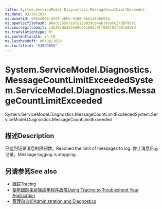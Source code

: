 ```yaml
---
title: System.ServiceModel.Diagnostics.MessageCountLimitExceeded
ms.date: 03/30/2017
ms.assetid: d80e2009-d421-40bb-8e68-eb5ca4a0e91a
ms.openlocfilehash: 906c6255d71075120839cd4a63e898c37dbfdca1
ms.sourcegitcommit: cdb295dd1db589ce5169ac9ff096f01fd0c2da9d
ms.translationtype: MT
ms.contentlocale: zh-CN
ms.lasthandoff: 06/09/2020
ms.locfileid: "84599650"
---
```

# <a name="systemservicemodeldiagnosticsmessagecountlimitexceeded"></a><span data-ttu-id="d9819-102">System.ServiceModel.Diagnostics.MessageCountLimitExceeded</span><span class="sxs-lookup"><span data-stu-id="d9819-102">System.ServiceModel.Diagnostics.MessageCountLimitExceeded</span></span>
<span data-ttu-id="d9819-103">System.ServiceModel.Diagnostics.MessageCountLimitExceeded</span><span class="sxs-lookup"><span data-stu-id="d9819-103">System.ServiceModel.Diagnostics.MessageCountLimitExceeded</span></span>  
  
## <a name="description"></a><span data-ttu-id="d9819-104">描述</span><span class="sxs-lookup"><span data-stu-id="d9819-104">Description</span></span>  
 <span data-ttu-id="d9819-105">已达到记录消息的限制数。</span><span class="sxs-lookup"><span data-stu-id="d9819-105">Reached the limit of messages to log.</span></span> <span data-ttu-id="d9819-106">停止消息日志记录。</span><span class="sxs-lookup"><span data-stu-id="d9819-106">Message logging is stopping.</span></span>  
  
## <a name="see-also"></a><span data-ttu-id="d9819-107">另请参阅</span><span class="sxs-lookup"><span data-stu-id="d9819-107">See also</span></span>

- [<span data-ttu-id="d9819-108">跟踪</span><span class="sxs-lookup"><span data-stu-id="d9819-108">Tracing</span></span>](index.md)
- [<span data-ttu-id="d9819-109">使用跟踪来排除应用程序故障</span><span class="sxs-lookup"><span data-stu-id="d9819-109">Using Tracing to Troubleshoot Your Application</span></span>](using-tracing-to-troubleshoot-your-application.md)
- [<span data-ttu-id="d9819-110">管理和诊断</span><span class="sxs-lookup"><span data-stu-id="d9819-110">Administration and Diagnostics</span></span>](../index.md)
